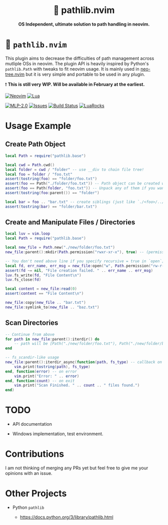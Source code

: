 <div align="center">
  <h1>🐍 pathlib.nvim</h1>
  <p>
    <strong>
      OS Independent, ultimate solution to path handling in neovim.
    </strong>
  </p>
</div>

# 🐍 `pathlib.nvim`

This plugin aims to decrease the difficulties of path management across
mutliple OSs in neovim. The plugin API is heavily inspired by Python's
`pathlib.Path` with tweaks to fit neovim usage. It is mainly used in
[neo-tree.nvim](https://github.com/nvim-neo-tree/neo-tree.nvim) but it
is very simple and portable to be used in any plugin.

❗ **This is still very WIP. Will be available in February at the
earliest.**

[![Neovim](https://img.shields.io/badge/NeoVim-%2357A143.svg?&style=for-the-badge&logo=neovim&logoColor=white)](https://neovim.io/)
[![Lua](https://img.shields.io/badge/lua-%232C2D72.svg?style=for-the-badge&logo=lua&logoColor=white)](https://www.lua.org/)

[![MLP-2.0](https://img.shields.io/github/license/pysan3/pathlib.nvim.svg?style=for-the-badge)](https://github.com/pysan3/pathlib.nvim/blob/master/LICENSE)
[![Issues](https://img.shields.io/github/issues/pysan3/pathlib.nvim.svg?style=for-the-badge)](https://github.com/pysan3/pathlib.nvim/issues)
[![Build
Status](https://img.shields.io/github/actions/workflow/status/pysan3/pathlib.nvim/lua_ls-typecheck.yml?style=for-the-badge)](https://github.com/pysan3/pathlib.nvim/actions/workflows/lua_ls-typecheck.yml)
[![LuaRocks](https://img.shields.io/luarocks/v/pysan3/pathlib.nvim?logo=lua&color=purple&style=for-the-badge)](https://luarocks.org/modules/pysan3/pathlib.nvim)

# Usage Example

## Create Path Object

``` lua
local Path = require("pathlib.base")

local cwd = Path.cwd()
local folder = cwd / "folder" -- use __div to chain file tree!
local foo = folder / "foo.txt"
assert(tostring(foo) == "folder/foo.txt")
assert(foo == Path("./folder/foo.txt")) -- Path object can be created with arguments
assert(foo == Path(folder, "foo.txt")) -- Unpack any of them if you want!
assert(tostring(foo:parent()) == "folder")

local bar = foo .. "bar.txt" -- create siblings (just like `./<foo>/../bar.txt`)
assert(tostring(bar) == "folder/bar.txt")
```

## Create and Manipulate Files / Directories

``` lua
local luv = vim.loop
local Path = require("pathlib.base")

local new_file = Path.new("./new/folder/foo.txt")
new_file:parent():mkdir(Path.permission("rwxr-xr-x"), true) -- (permission, recursive)

-- You don't need above line if you specify recursive = true in `open`; all parents will be created
local fd, err_name, err_msg = new_file:open("w", Path.permission("rw-r--r--"), true)
assert(fd ~= nil, "File creation failed. " .. err_name .. err_msg)
luv.fs_write(fd, "File Content\n")
luv.fs_close(fd)

local content = new_file:read(0)
assert(content == "File Content\n")

new_file:copy(new_file .. "bar.txt")
new_file:symlink_to(new_file .. "baz.txt")
```

## Scan Directories

``` lua
-- Continue from above
for path in new_file:parent():iterdir() do
    -- path will be [Path("./new/folder/foo.txt"), Path("./new/folder/bar.txt"), Path("./new/folder/baz.txt")]
end

-- fs_scandir-like usage
new_file:parent():iterdir_async(function(path, fs_type) -- callback on all files
    vim.print(tostring(path), fs_type)
end, function(error) -- on error
    vim.print("Error: " .. error)
end, function(count) -- on exit
    vim.print("Scan Finished. " .. count .. " files found.")
end)
```

# TODO

- API documentation

- Windows implementation, test environment.

# Contributions

I am not thinking of merging any PRs yet but feel free to give me your
opinions with an issue.

# Other Projects

- Python `pathlib`

  - <https://docs.python.org/3/library/pathlib.html>
